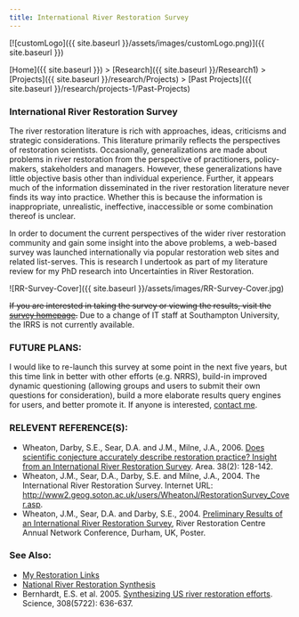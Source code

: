 ```yaml
---
title: International River Restoration Survey
---
```




[![customLogo]({{ site.baseurl }}/assets/images/customLogo.png)]({{ site.baseurl }})

[Home]({{ site.baseurl }})‎ > ‎[Research]({{ site.baseurl }}/Research1)‎ > ‎[Projects]({{ site.baseurl }}/research/Projects) > [Past Projects]({{ site.baseurl }}/research/projects-1/Past-Projects)

### International River Restoration Survey

The river restoration literature is rich with approaches, ideas, criticisms and strategic considerations. This literature primarily reflects the perspectives of restoration scientists. Occasionally, generalizations are made about problems in river restoration from the perspective of practitioners, policy-makers, stakeholders and managers. However, these generalizations have little objective basis other than individual experience. Further, it appears much of the information disseminated in the river restoration literature never finds its way into practice. Whether this is because the information is inappropriate, unrealistic, ineffective, inaccessible or some combination thereof is unclear. 

In order to document the current perspectives of the wider river restoration community and gain some insight into the above problems, a web-based survey was launched internationally via popular restoration web sites and related list-serves. This is research I undertook as part of my literature review for my PhD research into Uncertainties in River Restoration.

![RR-Survey-Cover]({{ site.baseurl }}/assets/images/RR-Survey-Cover.jpg)

~~If you are interested in taking the survey or viewing the results, visit the [survey homepage](http://www2.geog.soton.ac.uk/users/WheatonJ/RestorationSurvey_Cover.asp).~~ Due to a change of IT staff at Southampton University, the IRRS is not currently available.

### FUTURE PLANS:

I would like to re-launch this survey at some point in the next five years, but this time link in better with other efforts (e.g. NRRS), build-in improved dynamic questioning (allowing groups and users to submit their own questions for consideration), build a more elaborate results query engines for users, and better promote it. If anyone is interested, [contact me](http://www.joewheaton.org/Home/contact).

### RELEVENT REFERENCE(S):

- Wheaton, Darby, S.E., Sear, D.A. and J.M., Milne, J.A., 2006. [Does scientific conjecture accurately describe restoration practice? Insight from an International River Restoration Survey](http://www.joewheaton.org.uk/Downloads/Wheaton_et%20al%20AREA%202006.pdf). Area. 38(2): 128-142.
- Wheaton, J.M., Sear, D.A., Darby, S.E. and Milne, J.A., 2004. The International River Restoration Survey. Internet URL: <http://www2.geog.soton.ac.uk/users/WheatonJ/RestorationSurvey_Cover.asp>.
- Wheaton, J.M., Sear, D.A. and Darby, S.E., 2004. [Preliminary Results of an International River Restoration Survey](http://www2.geog.soton.ac.uk/users/WheatonJ/downloads/Wheaton_RRC2004.pdf), River Restoration Centre Annual Network Conference, Durham, UK, Poster.

### See Also:

- [My Restoration Links](http://www.joewheaton.org.uk/Links/Restoration.asp)
- [National River Restoration Synthesis](http://nrrss.nbii.gov/)
- Bernhardt, E.S. et al. 2005. [Synthesizing US river restoration efforts](http://www.sciencemag.org/cgi/content/summary/308/5722/636?maxtoshow=&HITS=10&hits=10&RESULTFORMAT=&fulltext=Bernhardt+restoration&searchid=1131123114745_7699&stored_search=&FIRSTINDEX=0). Science, 308(5722): 636-637.
